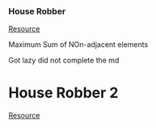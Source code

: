 ### House Robber

[Resource](https://www.youtube.com/watch?v=GrMBfJNk_NY)

Maximum Sum of NOn-adjacent elements

Got lazy did not complete the md

# House Robber 2

[Resource](https://www.youtube.com/watch?v=3WaxQMELSkw)
